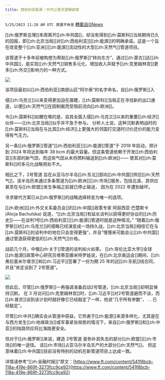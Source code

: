 ```yaml
---
title: 西伯利亚能源：中共让普京望眼欲穿
---
```

`5/25/2023 11:28 AM UTC 真理不休息` [轉載自GNews](https://gnews.org/articles/1329857)

[[zh:俄罗斯总理]]本周离开[[zh:中共国]]，却没有得到[[zh:莫斯科]]当局期待已久的回报，即[[zh:北京当局]]对[[zh:西伯利亚]][[zh:能源]]的明确承诺。这是一个旨在改变整个[[zh:亚洲]][[zh:能源]]流动性的大型[[zh:天然气]]管道项目。


该管道于十多年前被构想为帮助[[zh:俄罗斯]]“转向东方”，通过[[zh:蒙古]]达[[zh:中共国]]，是实现[[zh:天然气]]销售多元化、增加收入并赋予[[zh:克里姆林宫]]更多[[zh:外交]]影响力的一种方式。

![](https://i.imgur.com/ArCyDMA.jpg)

该项目最初以[[zh:西伯利亚]]南部山区“阿尔泰”的名字命名，自[[zh:俄罗斯]]入

侵[[zh:乌克兰]]以来变得更加迫在眉睫，[[zh:莫斯科]]当局正在寻找新的出口通道，以便[[zh:天然气]]在因制裁而受阻前流向[[zh:欧洲]]。

令[[zh:莫斯科]]如鲠在喉的是，自其全面入侵[[zh:乌克兰]]以来的重要[[zh:经济]]伙伴——[[zh:北京当局]]似乎并不急于参与。 分析人士说，这种沉默表明战时的[[zh:莫斯科]]当局在与比其[[zh:经济]]上更强大的邻国打交道时讨价还价的能力变得有气无力。

另一条[[zh:俄罗斯]]管道“[[zh:西伯利亚]][[zh:能源]]管道”于 2019 年启动，预计到 2024 年将达到每年 38 bcm 的最大容量。但这条管道依赖于开发[[zh:西伯利亚]]东部的新气田，而这些气田从未将燃料输送到[[zh:欧洲]]—— 使其对[[zh:莫斯科]]的多元化战略用处不大。

相比之下，2号管道 旨在从亚马尔半岛[[zh:东北]]部向[[zh:中共国]]供应[[zh:天然气]]，该半岛历来通过多条管道为[[zh:欧洲]][[zh:市场]]服务，包括北溪，其供应甚至在与[[zh:欧盟]]发生争端之前就已停止输送， 因为在 2022 年遭到破坏。

寻求替代方案已从[[zh:俄罗斯]]的战略选择转变为唯一的选项。

[[zh:欧洲]][[zh:外交关系委员会]]的[[zh:中国]]政策专家 阿丽西亚·巴楚斯卡 (Alicja Bachulska) 说道，“[[zh:北京当局]]有延长谈判以获得更好协议的[[zh:历史]]——在谈判1号[[zh:西伯利亚]][[zh:能源]]管道时就是这种情况。” “随着[[zh:俄罗斯]]对[[zh:乌克兰]]的侵略已经演变成一场持久战，[[zh:北京当局]]相信它在与[[zh:莫斯科]]的谈判中的地位只会变得更强“，并且”慢慢来可能会让[[zh:中共国]]通过管道获得更低的[[zh:天然气]]价格。

战前几个月，中俄[[zh:关于]]管道的谈判如火如荼。 [[zh:哥伦比亚大学]]全球[[zh:能源]]政策中心研究员塔蒂亚娜米特罗娃说，在[[zh:北京奥运会]]期间，[[zh:弗拉基米尔普京]]和[[zh:习近平]]签署了一份为期 25 年的远[[zh:东航]]线合同，并且“肯定谈到了 2号管道”。

![](https://i.imgur.com/KxseLgy.jpg)

但此后，尽管[[zh:俄罗斯]]一再强调准备启动2号管道，[[zh:北京当局]]却明显保持沉默。 在 3 月访问[[zh:克里姆林宫]]时，[[zh:习近平]]对2号管道避而不谈，而[[zh:普京]]谈到该计划时就好像它已经敲定了一样，他说“几乎所有参数”， . . 已经敲定”。

尽管[[zh:中共]]确实会从管道中获益，它热衷于[[zh:能源]]来源多样化，尤其是在与西方发生[[zh:地缘政治]]或军事紧张局势的情况下，来自[[zh:俄罗斯]]和[[zh:中亚]]的陆路供应将比海路更安全。

但对于[[zh:俄罗斯]]来说，建造 2号管道 是弥补其失去的部分[[zh:欧盟]][[zh:市场]]的唯一途径。 该[[zh:市场]]占亚马尔半岛生产的大部分[[zh:天然气]]。 但这意味着[[zh:中共国]]目前没有特别的动机在新管道项目上达成一致。

详情请参考“[[zh:金融时报]]”原文：[https://www.ft.com/content/541f8bcb-118a-419e-869f-3273fcc9ce92](https://www.ft.com/content/541f8bcb-118a-419e-869f-3273fcc9ce92)





